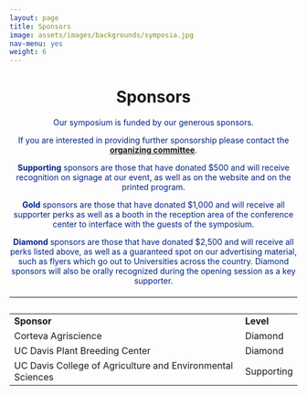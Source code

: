 ```yaml
---
layout: page
title: Sponsors
image: assets/images/backgrounds/symposia.jpg
nav-menu: yes
weight: 6
---
```


<!-- Main -->
<div id="main" class="alt">

<!-- One -->

<div class="inner">
<center>

<h1>Sponsors</h1>

</center>

<!-- Content -->
<!-- Table -->

<center>
<p style="color:#002285;">Our symposium is funded by our generous sponsors.</p>
</center>

<center>
<p style="color:#002285;">If you are interested in providing further sponsorship please contact the <b><a href="http://plantsciencesymposium.ucdavis.edu/organizers.html"> organizing committee</a></b>.</p>
</center>

<center>
<p style="color:#002285;"><b>Supporting</b> sponsors are those that have donated $500 and will receive recognition on signage at our event, as well as on the website and on the printed program.</p>
</center>

<center>
<p style="color:#002285;"><b>Gold</b> sponsors are those that have donated $1,000 and will receive all supporter perks as well as a booth in the reception area of the conference center to interface with the guests of the symposium.</p>
</center>

 <center>
<p style="color:#002285;"><b>Diamond</b> sponsors are those that have donated $2,500 and will receive all perks listed above, as well as a guaranteed spot on our advertising material, such as flyers which go out to Universities across the country. Diamond sponsors will also be orally recognized during the opening session as a key supporter.</p>
</center>


<h6>
<div class="table-wrapper">
<table>
<thead>
<tr>
<th>&nbsp;</th>
<th>&nbsp;</th>
</tr>
</thead>

<tbody>

<tr>
<td><b>Sponsor</b></td><td><b>Level</b></td>
</tr>

<tr>
<td>Corteva Agriscience</td><td>Diamond</td>
</tr>

<tr>
<td>UC Davis Plant Breeding Center</td><td>Diamond</td>
</tr>

<tr>
<td>UC Davis College of Agriculture and Environmental Sciences</td><td>Supporting</td>
</tr>

</tbody>
</table>

</div>
</h6>
</div>
